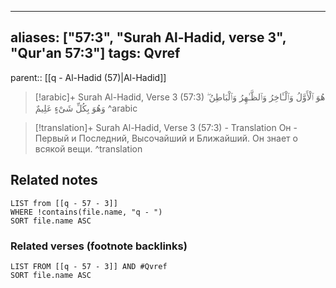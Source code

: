 
---
aliases: ["57:3", "Surah Al-Hadid, verse 3", "Qur'an 57:3"]
tags: Qvref
---

parent:: [[q - Al-Hadid (57)|Al-Hadid]]

> [!arabic]+ Surah Al-Hadid, Verse 3 (57:3)
> <span class="quran-arabic">هُوَ ٱلْأَوَّلُ وَٱلْـَٔاخِرُ وَٱلظَّـٰهِرُ وَٱلْبَاطِنُ ۖ وَهُوَ بِكُلِّ شَىْءٍ عَلِيمٌ</span>
^arabic

> [!translation]+ Surah Al-Hadid, Verse 3 (57:3) - Translation
> Он - Первый и Последний, Высочайший и Ближайший. Он знает о всякой вещи.
^translation



## Related notes
```dataview
LIST from [[q - 57 - 3]]
WHERE !contains(file.name, "q - ")
SORT file.name ASC
```

### Related verses (footnote backlinks)
```dataview
LIST FROM [[q - 57 - 3]] AND #Qvref
SORT file.name ASC
```

